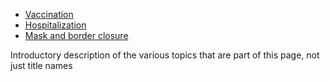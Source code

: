 - [Vaccination](/vaccination)
- [Hospitalization](/hospitalization)
- [Mask and border closure](/mask_border)

<div class="todo">Introductory description of the various topics that are part of this page, not just title names</div>